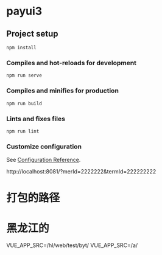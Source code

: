 # payui3

## Project setup
```
npm install
```

### Compiles and hot-reloads for development
```
npm run serve
```

### Compiles and minifies for production
```
npm run build
```

### Lints and fixes files
```
npm run lint
```

### Customize configuration
See [Configuration Reference](https://cli.vuejs.org/config/).

http://localhost:8081/?merId=2222222&termId=222222222



# 打包的路径
# 黑龙江的
VUE_APP_SRC=/hl/web/test/byt/
VUE_APP_SRC=/a/